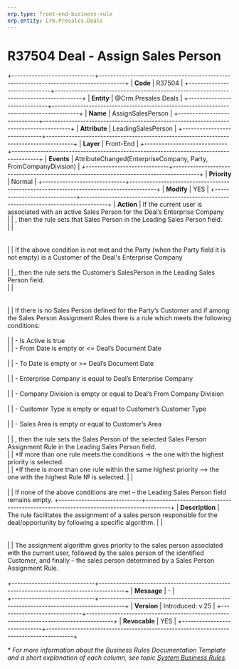 ```yaml
---
erp.type: front-end-business-rule
erp.entity: Crm.Presales.Deals
---
```


# R37504 Deal - Assign Sales Person
+-----------------------------+---------------------------------------------------------------------------------------+
| **Code**                    | R37504                                                                                |
+-----------------------------+---------------------------------------------------------------------------------------+
| **Entity**                  | @Crm.Presales.Deals                                                                   |
+-----------------------------+---------------------------------------------------------------------------------------+
| **Name**                    | AssignSalesPerson                                                                     |
+-----------------------------+---------------------------------------------------------------------------------------+
| **Attribute**               | LeadingSalesPerson                                                                    |
+-----------------------------+---------------------------------------------------------------------------------------+
| **Layer**                   | Front-End                                                                             |
+-----------------------------+---------------------------------------------------------------------------------------+
| **Events**                  | AttributeChanged(EnterpriseCompany, Party, FromCompanyDivision)                       |
+-----------------------------+---------------------------------------------------------------------------------------+
| **Priority**                | Normal                                                                                |
+-----------------------------+---------------------------------------------------------------------------------------+
| **Modify**                  | YES                                                                                   |
+-----------------------------+---------------------------------------------------------------------------------------+
| **Action**                  | If the current user is associated with an active Sales Person for the Deal’s Enterprise Company<br>
|                             | , then the rule sets that Sales Person in the Leading Sales Person field.                                              
|                             | <br></br>                                                                                                                                      
|                             | If the above condition is not met and the Party (when the Party field it is not empty) is a Customer of the Deal's Enterprise Company<br>                         
|                             | , then the rule sets the Customer’s SalesPerson in the Leading Sales Person field.                          
|                             | <br></br>                   
|                             | If there is no Sales Person defined for the Party’s Customer and if among the Sales Person Assignment Rules there is a rule which meets the following conditions:<br>                   
|                             | \- Is Active is true<br>
|                             | \- From Date is empty or <= Deal’s Document Date<br>                                                                                                                     
|                             | \- To Date is empty or >= Deal’s Document Date<br>  
|                             | \- Enterprise Company is equal to Deal’s Enterprise Company<br>                                                                           
|                             | \- Company Division is empty or equal to Deal’s From Company Division<br>  
|                             | \- Customer Type is empty or equal to Customer’s Customer Type<br>    
|                             | \- Sales Area is empty or equal to Customer’s Area<br>   
|                             | , then the rule sets the Sales Person of the selected Sales Person Assignment Rule in the Leading Sales Person field.<br>
|                             | \*If more than one rule meets the conditions -> the one with the highest priority is selected.<br>
|                             | \*If there is more than one rule within the same highest priority –> the one with the highest Rule № is selected.
|                             |  <br></br> 
|                             | If none of the above conditions are met – the Leading Sales Person field remains empty.
+-----------------------------+---------------------------------------------------------------------------------------+
| **Description**             | The rule facilitates the assignment of a sales person responsible for the deal/opportunity by following a specific algorithm.
|                             | <br></br>                                                                         
|                             | The assignment algorithm gives priority to the sales person associated with the current user, followed by the sales person of the identified Customer, and finally – the sales person determined by a Sales Person Assignment Rule.<br>                     
+-----------------------------+---------------------------------------------------------------------------------------+
| **Message**                 | \-                                                                                    |                         
+-----------------------------+---------------------------------------------------------------------------------------+
| **Version**                 | Introduced: v.25                                                                      |
+-----------------------------+---------------------------------------------------------------------------------------+
| **Revocable**               | YES                                                                                   |
+-----------------------------+---------------------------------------------------------------------------------------+

*\* For more information about the Business Rules Documentation Template and a short explanation of each column, see
topic [System Business Rules](../templates/template-description-system-business-rules.md).*
